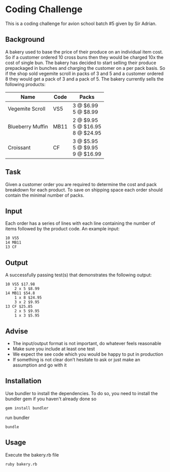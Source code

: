 # Coding Challenge

This is a coding challenge for avion school batch #5 given by Sir Adrian.

## Background

A bakery used to base the price of their produce on an individual item cost. So if a customer ordered 10
cross buns then they would be charged 10x the cost of single bun. The bakery has decided to start
selling their produce prepackaged in bunches and charging the customer on a per pack basis. So if the
shop sold vegemite scroll in packs of 3 and 5 and a customer ordered 8 they would get a pack of 3 and
a pack of 5. The bakery currently sells the following products:

| Name              | Code   | Packs                                       |
| ----------------- | ------ | ------------------------------------------- |
| Vegemite Scroll   | VS5    | 3 @ $6.99 <br/> 5 @ $8.99                   |
| Blueberry Muffin  | MB11   | 2 @ $9.95 <br/> 5 @ $16.95 <br/> 8 @ $24.95 |
| Croissant         | CF     | 3 @ $5.95 <br/> 5 @ $9.95  <br/> 9 @ $16.99 |

## Task

Given a customer order you are required to determine the cost and pack breakdown for each product.
To save on shipping space each order should contain the minimal number of packs.

## Input

Each order has a series of lines with each line containing the number of items followed by the product
code. An example input:
  
    10 VS5
    14 MB11
    13 CF

## Output

A successfully passing test(s) that demonstrates the following output:

    10 VS5 $17.98
        2 x 5 $8.99
    14 MB11 $54.8
        1 x 8 $24.95
        3 x 2 $9.95
    13 CF $25.85
        2 x 5 $9.95
        1 x 3 $5.95

## Advise

* The input/output format is not important, do whatever feels reasonable
* Make sure you include at least one test
* We expect the see code which you would be happy to put in production
* If something is not clear don’t hesitate to ask or just make an assumption and go with it

## Installation

Use bundler to install the dependencies. To do so, you need to install the bundler gem if you haven't already done so

    gem install bundler

run bundler

    bundle
    
## Usage

Execute the bakery.rb file

    ruby bakery.rb